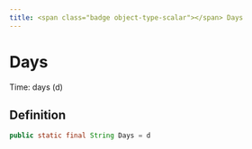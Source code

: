 ```yaml
---
title: <span class="badge object-type-scalar"></span> Days
---
```

# <span class="badge object-type-scalar"></span> Days

Time: days (d)

## Definition

```java
public static final String Days = d
```
